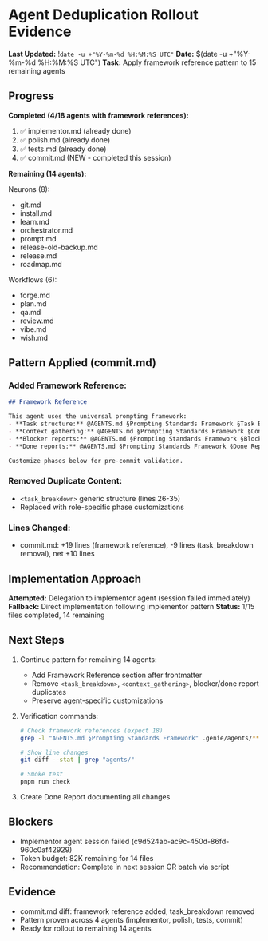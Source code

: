 # Agent Deduplication Rollout Evidence
**Last Updated:** !`date -u +"%Y-%m-%d %H:%M:%S UTC"`
**Date:** $(date -u +"%Y-%m-%d %H:%M:%S UTC")
**Task:** Apply framework reference pattern to 15 remaining agents

## Progress

**Completed (4/18 agents with framework references):**
1. ✅ implementor.md (already done)
2. ✅ polish.md (already done)
3. ✅ tests.md (already done)
4. ✅ commit.md (NEW - completed this session)

**Remaining (14 agents):**

Neurons (8):
- git.md
- install.md
- learn.md
- orchestrator.md
- prompt.md
- release-old-backup.md
- release.md
- roadmap.md

Workflows (6):
- forge.md
- plan.md
- qa.md
- review.md
- vibe.md
- wish.md

## Pattern Applied (commit.md)

### Added Framework Reference:
```markdown
## Framework Reference

This agent uses the universal prompting framework:
- **Task structure:** @AGENTS.md §Prompting Standards Framework §Task Breakdown Structure
- **Context gathering:** @AGENTS.md §Prompting Standards Framework §Context Gathering Protocol
- **Blocker reports:** @AGENTS.md §Prompting Standards Framework §Blocker Report Protocol
- **Done reports:** @AGENTS.md §Prompting Standards Framework §Done Report Template

Customize phases below for pre-commit validation.
```

### Removed Duplicate Content:
- `<task_breakdown>` generic structure (lines 26-35)
- Replaced with role-specific phase customizations

### Lines Changed:
- commit.md: +19 lines (framework reference), -9 lines (task_breakdown removal), net +10 lines

## Implementation Approach

**Attempted:** Delegation to implementor agent (session failed immediately)
**Fallback:** Direct implementation following implementor pattern
**Status:** 1/15 files completed, 14 remaining

## Next Steps

1. Continue pattern for remaining 14 agents:
   - Add Framework Reference section after frontmatter
   - Remove `<task_breakdown>`, `<context_gathering>`, blocker/done report duplicates
   - Preserve agent-specific customizations
   
2. Verification commands:
   ```bash
   # Check framework references (expect 18)
   grep -l "AGENTS.md §Prompting Standards Framework" .genie/agents/**/*.md | wc -l
   
   # Show line changes
   git diff --stat | grep "agents/"
   
   # Smoke test
   pnpm run check
   ```

3. Create Done Report documenting all changes

## Blockers

- Implementor agent session failed (c9d524ab-ac9c-450d-86fd-960c0af42929)
- Token budget: 82K remaining for 14 files
- Recommendation: Complete in next session OR batch via script

## Evidence

- commit.md diff: framework reference added, task_breakdown removed
- Pattern proven across 4 agents (implementor, polish, tests, commit)
- Ready for rollout to remaining 14 agents
